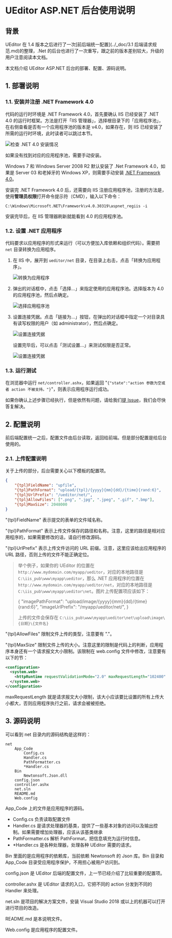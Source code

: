 UEditor ASP.NET 后台使用说明
=====

## 背景

UEditor 在 1.4 版本之后进行了一次[前后端统一配置](../_doc/3.1 后端请求规范.md)的整理，.Net 的后台也进行了一次重写，跟之前的版本差别较大，升级的用户注意阅读本文档。

本文档介绍 UEditor ASP.NET 后台的部署、配置、源码说明。


## 1. 部署说明

### 1.1. 安装并注册 .NET Framework 4.0

代码的运行时环境是 .NET Framework 4.0，首先要确认 IIS 已经安装了 .NET 4.0 的运行时框架。方法是打开「IIS 管理器」，选择根目录下的「应用程序池」，在右侧查看是否有一个应用程序池的版本是 v4.0，如果存在，则 IIS 已经安装了所需的运行时环境，此时读者可以跳过本节。

![检查 .NET 4.0 安装情况](../_doc/images/net-publish-1.png)

如果没有找到对应的应用程序池，需要手动安装。

Windows 7 和 Windows Server 2008 R2 默认安装了 .Net Framework 4.0，如果是 Server 03 和老掉牙的 Windows XP，则需要手动安装 [.NET Framework 4.0](http://www.microsoft.com/zh-cn/download/details.aspx?id=17718)。

安装完 .NET Framework 4.0 后，还需要向 IIS 注册应用程序池，注册的方法是，使用**管理员权限**打开命令提示符（CMD），输入以下命令：

```shell
C:\Windows\Microsoft.NET\Framework\v4.0.30319\aspnet_regiis -i
```

安装完毕后，在 IIS 管理器刷新就能看到 4.0 的应用程序池。

### 1.2. 设置 .NET 应用程序

代码要求以应用程序的形式来运行（可以方便加入库依赖和组织代码）。需要把 `net` 目录转换为应用程序。

1. 在 IIS 中，展开到 `ueditor/net` 目录，在目录上右击，点击「转换为应用程序」。

   ![转换为应用程序](../_doc/images/net-publish-2.png)

2. 弹出的对话框中，点击「选择...」来指定使用的应用程序池。选择版本为 4.0 的应用程序池，然后点确定。

   ![选择应用程序池](../_doc/images/net-publish-3.png)

3. 设置连接凭据。点击「链接为...」按钮，在弹出的对话框中指定一个对目录具有读写权限的用户（如 administrator），然后点确定。

   ![设置连接凭据](../_doc/images/net-publish-4.png)

   设置完毕后，可以点击「测试设置...」来测试权限是否正常。

   ![设置连接凭据](../_doc/images/net-publish-5.png)

### 1.3. 运行测试

在浏览器中运行 `net/controller.ashx`，如果返回 "`{"state":"action 参数为空或者 action 不被支持。"}`"，则表示应用程序运行成功。

如果你确认上述步骤已经执行，但是依然有问题，请给我们[提 Issue](https://github.com/fex-team/ueditor/issues/new?labels=NET%E5%90%8E%E5%8F%B0)，我们会尽快答复解决。

## 2. 配置说明

前后端配置统一之后，配置文件由后台读取，返回给前端。但是部分配置是给后台使用的。

### 2.1. 上传配置说明

关于上传的部分，后台需要关心以下模板的配置项。

```json
{
    "{tpl}FieldName": "upfile",
    "{tpl}PathFormat": "upload/{tpl}/{yyyy}{mm}{dd}/{time}{rand:6}",
    "{tpl}UrlPrefix": "/ueditor/net/",
    "{tpl}AllowFiles": [".png", ".jpg", ".jpeg", ".gif", ".bmp"],
    "{tpl}MaxSize": 2048000
}
```

"{tpl}FieldName" 表示提交的表单的文件域名称。

"{tpl}PathFormat" 表示上传文件保存的路径和名称。注意，这里的路径是相对应用程序的，如果需要修改的话，请自行修改源码。

"{tpl}UrlPrefix" 表示上传文件访问的 URL 前缀。注意，这里应该给出应用程序的 URL 路径，否则上传的文件不能正确定位。

> 举个例子，如果你的 UEditor 的位置在 `http://www.mydomain.com/myapp/ueditor`，对应的本地路径是 `C:\iis_pub\www\myapp\ueditor`，那么 .NET 应用程序的位置在 `http://www.mydomain.com/myapp/ueditor/net`，对应的本地路径是 `C:\iis_pub\www\myapp\ueditor\net`。图片上传配置项应该如下：
> 
> { 
>    "imagePathFormat": "upload/image/{yyyy}{mm}{dd}/{time}{rand:6}",
>    "imageUrlPrefix": "/myapp/ueditor/net/",
> }
>
> 上传的文件会保存在 `C:\iis_pub\www\myapp\ueditor\net\upload\image\{日期}\{文件名}`

"{tpl}AllowFiles" 限制文件上传的类型，注意要有 "."。

"{tpl}MaxSize" 限制文件上传的大小。注意这里的限制是代码上的判断，应用程序本身还有一个请求报文大小限制。该限制在 web.config 文件中修改，注意要有以下的节：

```xml
<configuration>
  <system.web>
    <httpRuntime requestValidationMode="2.0" maxRequestLength="102400" />
  </system.web>
</configuration>
```

maxRequestLength 就是请求报文大小限制，该大小应该要比设置的所有上传大小都大，否则应用程序执行之前，请求会被被拒绝。

## 3. 源码说明

可以看到 net 目录内的源码结构是这样的：

```
net
    App_Code
        Config.cs
        Handler.cs
        PathFormatter.cs
        *Handler.cs
    Bin
        Newtonsoft.Json.dll
    config.json
    controller.ashx
    net.sln
    README.md
    Web.config
```

App_Code 上的文件是应用程序的源码。

- Config.cs 负责读取配置文件
- Handler.cs 是请求处理器的基类，提供了一些基本对象的访问以及输出控制。如果需要增加处理器，应该从该基类继承
- PathFormatter.cs 解析 PathFormat，把信息填充为运行时信息。
- *Handler.cs 是各种处理器，处理各种 UEditor 需要的请求。

Bin 里面的是应用程序的依赖库，当前依赖 Newtonsoft 的 Json 库。Bin 目录和 App_Code 目录受应用程序保护，不用担心被用户访问到。

config.json 是 UEditor 后端的配置文件，上一节已经介绍了比较重要的配置项。

controller.ashx 是 UEditor 请求的入口，它把不同的 action 分发到不同的 Handler 来处理。

net.sln 是项目的解决方案文件，安装 Visual Studio 2018 或以上的机器可以打开进行项目的改造。

README.md 是本说明文件。

Web.config 是应用程序的配置文件。
